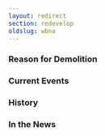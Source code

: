 ```yaml
---
layout: redirect
section: redevelop
oldslug: wbna
---
```


### Reason for Demolition


### Current Events


### History


### In the News
